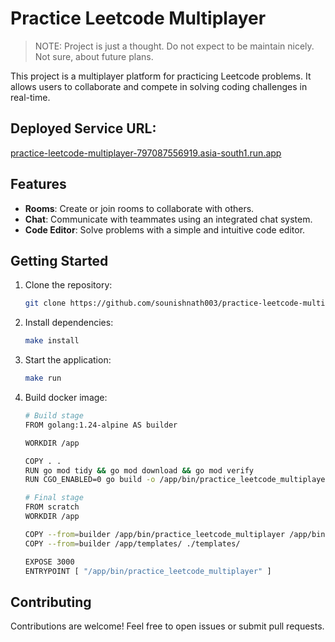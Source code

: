 # Practice Leetcode Multiplayer

> NOTE: Project is just a thought. Do not expect to be maintain nicely. Not sure, about future plans.

This project is a multiplayer platform for practicing Leetcode problems. It allows users to collaborate and compete in solving coding challenges in real-time.

## Deployed Service URL: 

[practice-leetcode-multiplayer-797087556919.asia-south1.run.app](https://practice-leetcode-multiplayer-797087556919.asia-south1.run.app)

## Features

- **Rooms**: Create or join rooms to collaborate with others.
- **Chat**: Communicate with teammates using an integrated chat system.
- **Code Editor**: Solve problems with a simple and intuitive code editor.

## Getting Started

1. Clone the repository:
    ```bash
    git clone https://github.com/sounishnath003/practice-leetcode-multiplayer.git
    ```
2. Install dependencies:
    ```bash
    make install
    ```
3. Start the application:
    ```bash
    make run
    ```
4. Build docker image:
    ```bash
    # Build stage
    FROM golang:1.24-alpine AS builder

    WORKDIR /app

    COPY . .
    RUN go mod tidy && go mod download && go mod verify
    RUN CGO_ENABLED=0 go build -o /app/bin/practice_leetcode_multiplayer main.go

    # Final stage
    FROM scratch
    WORKDIR /app

    COPY --from=builder /app/bin/practice_leetcode_multiplayer /app/bin/practice_leetcode_multiplayer
    COPY --from=builder /app/templates/ ./templates/

    EXPOSE 3000
    ENTRYPOINT [ "/app/bin/practice_leetcode_multiplayer" ]
    ```


## Contributing

Contributions are welcome! Feel free to open issues or submit pull requests.
